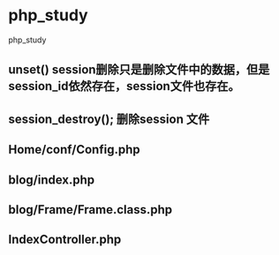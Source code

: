 # php_study
php_study


## unset()  session删除只是删除文件中的数据，但是session_id依然存在，session文件也存在。

## session_destroy(); 删除session 文件


## Home/conf/Config.php

## blog/index.php

## blog/Frame/Frame.class.php

## IndexController.php